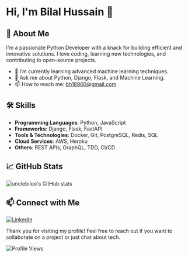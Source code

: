 # Hi, I'm Bilal Hussain 👋

## 🚀 About Me

I'm a passionate Python Developer with a knack for building efficient and innovative solutions. I love coding, learning new technologies, and contributing to open-source projects.

- 🌱 I’m currently learning advanced machine learning techniques.
- 💬 Ask me about Python, Django, Flask, and Machine Learning.
- 📫 How to reach me: [bh18960@gmail.com](mailto:bh18960@gmail.com)

## 🛠️ Skills

- **Programming Languages**: Python, JavaScript
- **Frameworks**: Django, Flask, FastAPI
- **Tools & Technologies**: Docker, Git, PostgreSQL, Redis, SQL
- **Cloud Services**: AWS, Heroku
- **Others**: REST APIs, GraphQL, TDD, CI/CD

## 📈 GitHub Stats

![unclebiloo's GitHub stats](https://github-readme-stats.vercel.app/api?username=unclebiloo&show_icons=true&theme=radical)

## 📫 Connect with Me

[![LinkedIn](https://img.shields.io/badge/LinkedIn-blue?style=for-the-badge&logo=linkedin)](www.linkedin.com/in/bilal-hussain-mian-804746181)


Thank you for visiting my profile! Feel free to reach out if you want to collaborate on a project or just chat about tech.

![Profile Views](https://komarev.com/ghpvc/?username=unclebiloo&style=flat-square)
